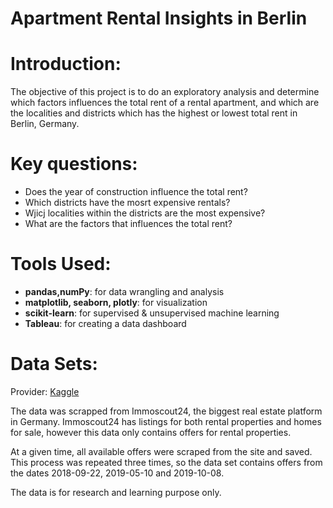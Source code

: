 # Apartment Rental Insights in Berlin
# Introduction:
The objective of this project is to do an exploratory analysis and determine which factors influences the total rent of a rental apartment, and which are the localities and districts which has the highest or lowest total rent in Berlin, Germany.
# Key questions:
- Does the year of construction influence the total rent?
- Which districts have the mosrt expensive rentals?
- Wjicj localities within the districts are the most expensive?
- What are the factors that influences the total rent?
# Tools Used:
- **pandas,numPy**: for data wrangling and analysis
- **matplotlib, seaborn, plotly**: for visualization
- **scikit-learn**: for supervised & unsupervised machine learning
- **Tableau**: for creating a data dashboard 
# Data Sets:
Provider: [Kaggle](https://www.kaggle.com/datasets/corrieaar/apartment-rental-offers-in-germany)

The data was scrapped from Immoscout24, the biggest real estate platform in Germany. Immoscout24 has listings for both rental properties and homes for sale, however this data only contains offers for rental properties.

At a given time, all available offers were scraped from the site and saved. This process was repeated three times, so the data set contains offers from the dates 2018-09-22, 2019-05-10 and 2019-10-08.

The data is for research and learning purpose only.
